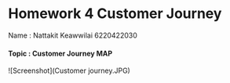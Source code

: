 #   Homework 4 Customer Journey
Name : Nattakit Keawwilai          6220422030
#### Topic : Customer Journey MAP
![Screenshot](Customer journey.JPG)

